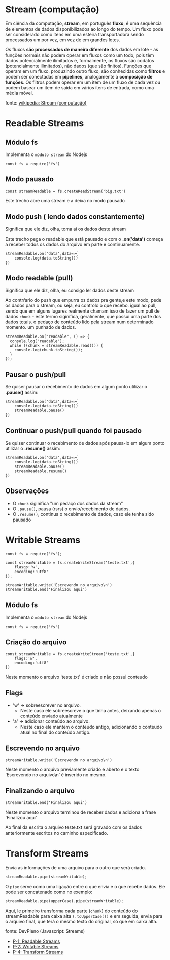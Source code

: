 # Stream (computação)

Em ciência da computação, **stream**, em português **fluxo**, é uma sequência de elementos de dados disponibilizados ao longo do tempo. Um fluxo pode ser considerado como itens em uma esteira transportadora sendo processados um por vez, em vez de em grandes lotes.

Os fluxos **são processados de maneira diferente** dos dados em lote - as funções normais não podem operar em fluxos como um todo, pois têm dados potencialmente ilimitados e, formalmente, os fluxos são codatos (potencialmente ilimitados), não dados (que são finitos). Funções que operam em um fluxo, produzindo outro fluxo, são conhecidas como **filtros** e podem ser conectadas em **pipelines**, analogamente à **composição de funções**. Os filtros podem operar em um item de um fluxo de cada vez ou podem basear um item de saída em vários itens de entrada, como uma média móvel.

fonte: [wikipedia: Stream (computação) ](https://pt.wikipedia.org/wiki/Stream_(computa%C3%A7%C3%A3o))

# Readable Streams

## Módulo fs

Implementa o `módulo stream` do Nodejs

```
const fs = require('fs')
```

## Modo pausado

```
const streamReadable = fs.createReadStream('big.txt')
```

Este trecho abre uma stream e a deixa no modo pausado

## Modo push ( lendo dados constantemente)

Significa que ele diz, olha, toma ai os dados deste stream

Este trecho pega o readable que está pausado e com o **.on('data')** começa a receber todos os dados do arquivo em parte e continuamente.

```
streamReadable.on('data',data=>{
    console.log(data.toString())
})
```

## Modo readable (pull)

Significa que ele diz, olha, eu consigo ler dados deste stream

Ao contrŕario do push que empurra os dados pra gente,e este modo, pede os dados para o stream, ou seja, eu controlo o que recebo.
igual ao pull, sendo que em alguns lugares realmente chamam isso de fazer um pull de dados
`chunk` - este termo siginifica, geralmente, que possui uma parte dos dados totais. o pedaço de conteúdo lido pela stream num determinado momento. um punhado de dados.

```
streamReadable.on("readable", () => {
  console.log("readable");
  while ((chunk = streamReadable.read())) {
    console.log(chunk.toString());
  }
});
```

## Pausar o push/pull

Se quiser pausar o recebimento de dados em algum ponto utilizar o **.pause()** assim:

```
streamReadable.on('data',data=>{
    console.log(data.toString())
    streamReadable.pause()
})
```

## Continuar o push/pull quando foi pausado

Se quiser continuar o recebimento de dados após pausa-lo em algum ponto utilizar o **.resume()** assim:

```
streamReadable.on('data',data=>{
    console.log(data.toString())
    streamReadable.pause()
    streamReadable.resume()
})
```

## Observações

- O `chunk` siginifica "um pedaço dos dados da stream"
- O `.pause()`, pausa (rsrs) o envio/recebimento de dados.
- O `.resume()`, continua o recebimento de dados, caso ele tenha sido pausado



# Writable Streams

```
const fs = require('fs');

const streamWritable = fs.createWriteStream('teste.txt',{
    flasgs:'w',
    encoding:'utf8'
});

streamWritable.write('Escrevendo no arquivo\n')
streamWritable.end('Finalizou aqui')

```

## Módulo fs

Implementa o `módulo stream` do Nodejs

```
const fs = require('fs')
```

## Criação do arquivo

```
const streamWritable = fs.createWriteStream('teste.txt',{
    flags:'w',
    encoding:'utf8'
})
```
Neste momento o arquivo 'teste.txt' é criado e não possui conteudo

## Flags

 - 'w' -> sobreescrever no arquivo. 
    - Neste caso ele sobreescreve o que tinha antes, deixando apenas o conteúdo enviado atualmente
 - 'a' -> adicionar conteúdo ao arquivo.
    - Neste caso ele mantem o conteúdo antigo, adicionando o conteudo atual no final do conteúdo antigo.

## Escrevendo no arquivo

```
streamWritable.write('Escrevendo no arquivo\n')

```
Neste momento o arquivo previamente criado é aberto e o texto 'Escrevendo no arquivo\n' é inserido no mesmo.

## Finalizando o arquivo

```
streamWritable.end('Finalizou aqui')
```

Neste momento o arquivo terminou de receber dados e adiciona a frase 'Finalizou aqui'

Ao final da escrita o arquivo teste.txt será gravado com os dados anteriormente escritos no caminho especificado.


# Transform Streams

Envia as informações de uma arquivo para o outro que será criado.

```
streamReadable.pipe(streamWritable);
```
O `pipe` serve como uma ligação entre o que envia e o que recebe dados.
Ele pode ser concatenado como no exemplo:

```
streamReadable.pipe(upperCase).pipe(streamWritable);
```
Aqui, le primeiro transforma cada parte (`chunk`) do conteúdo do streamReadable para caixa alta `(.toUpperCase())` e em seguida, envia para o arquivo final, que terá o mesmo texto do original, só que em caixa alta.


fonte: DevPleno (Javascript: Streams) 
 - [P-1: Readable Streams ](https://www.youtube.com/watch?v=PcvJm2QqSS4)
 - [P-2: Writable Streams](https://www.youtube.com/watch?v=9fVNChUKfZ4)
- [P-4: Transform Streams](https://www.youtube.com/watch?v=gp7sB7-bPAg&t=24s)